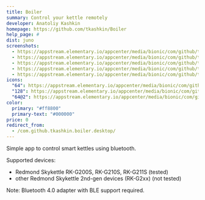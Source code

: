 ```yaml
---
title: Boiler
summary: Control your kettle remotely
developer: Anatoliy Kashkin
homepage: https://github.com/tkashkin/Boiler
help_page: #
dist: juno
screenshots:
  - https://appstream.elementary.io/appcenter/media/bionic/com/github/tkashkin.boiler/DCA9DF619E474A9BDFABE435E4E888F1/screenshots/image-1_orig.png
  - https://appstream.elementary.io/appcenter/media/bionic/com/github/tkashkin.boiler/DCA9DF619E474A9BDFABE435E4E888F1/screenshots/image-2_orig.png
  - https://appstream.elementary.io/appcenter/media/bionic/com/github/tkashkin.boiler/DCA9DF619E474A9BDFABE435E4E888F1/screenshots/image-3_orig.png
  - https://appstream.elementary.io/appcenter/media/bionic/com/github/tkashkin.boiler/DCA9DF619E474A9BDFABE435E4E888F1/screenshots/image-4_orig.png
  - https://appstream.elementary.io/appcenter/media/bionic/com/github/tkashkin.boiler/DCA9DF619E474A9BDFABE435E4E888F1/screenshots/image-5_orig.png
icons:
  "64": https://appstream.elementary.io/appcenter/media/bionic/com/github/tkashkin.boiler/DCA9DF619E474A9BDFABE435E4E888F1/icons/64x64/com.github.tkashkin.boiler_com.github.tkashkin.boiler.png
  "128": https://appstream.elementary.io/appcenter/media/bionic/com/github/tkashkin.boiler/DCA9DF619E474A9BDFABE435E4E888F1/icons/128x128/com.github.tkashkin.boiler_com.github.tkashkin.boiler.png
  "64@2": https://appstream.elementary.io/appcenter/media/bionic/com/github/tkashkin.boiler/DCA9DF619E474A9BDFABE435E4E888F1/icons/64x64@2/com.github.tkashkin.boiler_com.github.tkashkin.boiler.png
color:
  primary: "#ff8800"
  primary-text: "#000000"
price: 0
redirect_from:
  - /com.github.tkashkin.boiler.desktop/
---
```


<p>Simple app to control smart kettles using bluetooth.</p>
<p>Supported devices:</p>
<ul>
  <li>Redmond Skykettle RK-G200S, RK-G210S, RK-G211S (tested)</li>
  <li>other Redmond Skykettle 2nd-gen devices (RK-G2xx) (not tested)</li>
</ul>
<p>Note: Bluetooth 4.0 adapter with BLE support required.</p>